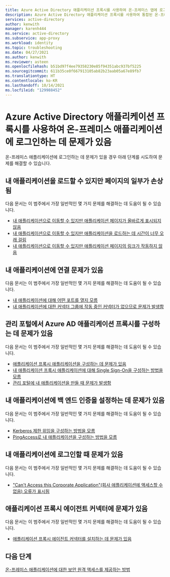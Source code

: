 ```yaml
---
title: Azure Active Directory 애플리케이션 프록시를 사용하여 온-프레미스 앱에 로그인하는 데 문제가 있음
description: Azure Active Directory 애플리케이션 프록시를 사용하여 통합된 온-프레미스 애플리케이션에 로그인할 수 없을 때 직면하는 일반적인 문제 해결
services: active-directory
author: kenwith
manager: karenh444
ms.service: active-directory
ms.subservice: app-proxy
ms.workload: identity
ms.topic: troubleshooting
ms.date: 04/27/2021
ms.author: kenwith
ms.reviewer: asteen
ms.openlocfilehash: b51bd97f4ee79358230e85f94351abc937bf5225
ms.sourcegitcommit: 611b35ce0f667913105ab82b23aab05a67e89fb7
ms.translationtype: HT
ms.contentlocale: ko-KR
ms.lasthandoff: 10/14/2021
ms.locfileid: "129988452"
---
```

# <a name="problems-signing-in-to-an-on-premises-application-using-the-azure-active-directory-application-proxy"></a>Azure Active Directory 애플리케이션 프록시를 사용하여 온-프레미스 애플리케이션에 로그인하는 데 문제가 있음

온-프레미스 애플리케이션에 로그인하는 데 문제가 있을 경우 아래 단계를 시도하여 문제를 해결할 수 있습니다.

## <a name="i-can-load-my-application-but-something-on-the-page-looks-broken"></a>내 애플리케이션을 로드할 수 있지만 페이지의 일부가 손상됨

다음 문서는 이 범주에서 가장 일반적인 몇 가지 문제를 해결하는 데 도움이 될 수 있습니다.

  * [내 애플리케이션으로 이동할 수 있지만 애플리케이션 페이지가 올바르게 표시되지 않음](application-proxy-page-appearance-broken-problem.md)
  * [내 애플리케이션으로 이동할 수 있지만 애플리케이션을 로드하는 데 시간이 너무 오래 걸림](application-proxy-page-load-speed-problem.md)
  * [내 애플리케이션으로 이동할 수 있지만 애플리케이션 페이지의 링크가 작동하지 않음](application-proxy-page-links-broken-problem.md)

## <a name="im-having-a-connectivity-problem-my-application"></a>내 애플리케이션에 연결 문제가 있음
  다음 문서는 이 범주에서 가장 일반적인 몇 가지 문제를 해결하는 데 도움이 될 수 있습니다.
  * [내 애플리케이션에 대해 어떤 포트를 열지 모름](application-proxy-add-on-premises-application.md)
  * [내 애플리케이션에 대한 커넥터 그룹에 작동 중인 커넥터가 없으므로 문제가 발생함](application-proxy-connectivity-no-working-connector.md)

## <a name="im-having-a-problem-configuring-the-azure-ad-application-proxy-in-the-admin-portal"></a>관리 포털에서 Azure AD 애플리케이션 프록시를 구성하는 데 문제가 있음
  다음 문서는 이 범주에서 가장 일반적인 몇 가지 문제를 해결하는 데 도움이 될 수 있습니다.
  * [애플리케이션 프록시 애플리케이션을 구성하는 데 문제가 있음](application-proxy-config-how-to.md)
  * [내 애플리케이션 프록시 애플리케이션에 대해 Single Sign-On을 구성하는 방법을 모름](application-proxy-config-sso-how-to.md)
  * [관리 포털에 내 애플리케이션을 만들 때 문제가 발생함](application-proxy-config-problem.md)

## <a name="im-having-a-problem-setting-up-back-end-authentication-to-my-application"></a>내 애플리케이션에 백 엔드 인증을 설정하는 데 문제가 있음
  다음 문서는 이 범주에서 가장 일반적인 몇 가지 문제를 해결하는 데 도움이 될 수 있습니다.
  * [Kerberos 제한 위임을 구성하는 방법을 모름](application-proxy-back-end-kerberos-constrained-delegation-how-to.md)
  * [PingAccess로 내 애플리케이션을 구성하는 방법을 모름](application-proxy-ping-access-publishing-guide.md)

## <a name="im-having-a-problem-when-signing-in-to-my-application"></a>내 애플리케이션에 로그인할 때 문제가 있음
  다음 문서는 이 범주에서 가장 일반적인 몇 가지 문제를 해결하는 데 도움이 될 수 있습니다.
  * ["Can't Access this Corporate Application"(회사 애플리케이션에 액세스할 수 없음) 오류가 표시됨](application-proxy-sign-in-bad-gateway-timeout-error.md)

## <a name="im-having-a-problem-with-the-application-proxy-agent-connector"></a>애플리케이션 프록시 에이전트 커넥터에 문제가 있음
  다음 문서는 이 범주에서 가장 일반적인 몇 가지 문제를 해결하는 데 도움이 될 수 있습니다.
  * [애플리케이션 프록시 에이전트 커넥터를 설치하는 데 문제가 있음](application-proxy-connector-installation-problem.md)

## <a name="next-steps"></a>다음 단계
[온-프레미스 애플리케이션에 대한 보안 원격 액세스를 제공하는 방법](application-proxy.md)